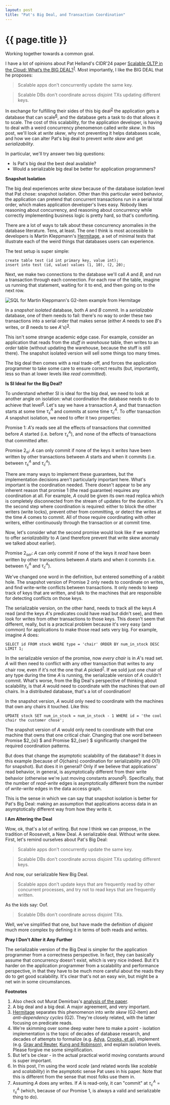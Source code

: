 ```yaml
---
layout: post
title: "Pat's Big Deal, and Transaction Coordination"
---
```


{{ page.title }}
================

<p class="meta">Working together towards a common goal.</p>

<script src="https://polyfill.io/v3/polyfill.min.js?features=es6"></script>
<script>
  MathJax = {
    tex: {inlineMath: [['$', '$'], ['\\(', '\\)']]}
  };
</script>
<script id="MathJax-script" async src="https://cdn.jsdelivr.net/npm/mathjax@3/es5/tex-mml-chtml.js"></script>

I have a lot of opinions about Pat Helland's CIDR'24 paper [Scalable OLTP in the Cloud: What’s the BIG DEAL?](https://www.cidrdb.org/cidr2024/papers/p63-helland.pdf)<sup>[1](#foot1)</sup>. Most importantly, I like the BIG DEAL that he proposes:

> Scalable apps don't concurrently update the same key.

> Scalable DBs don't coordinate across disjoint TXs updating different keys.

In exchange for fulfilling their sides of this big deal<sup>[2](#foot2)</sup> the application gets a database that can scale<sup>[6](#foot6)</sup>, and the database gets a task to do that allows it to scale. The cost of this scalability, for the application developer, is having to deal with a weird concurrency phenomenon called *write skew*. In this post, we'll look at *write skew*, why not preventing it helps databases scale, and how we can alter Pat's big deal to prevent *write skew* and get *serializability*.

In particular, we'll try answer two big questions:

* Is Pat's big deal the best deal available?
* Would a serializable big deal be better for application programmers?

**Snapshot Isolation**

The big deal experiences *write skew* because of the database isolation level that Pat chose: snapshot isolation. Other than this particular weird behavior, the application can pretend that concurrent transactions run in a serial total order, which makes application developer's lives easy. Nobody likes reasoning about concurrency, and reasoning about concurrency while correctly implementing business logic is pretty hard, so that's comforting.

There are a lot of ways to talk about these concurrency anomalies in the database literature. Tens, at least. The one I think is most accessible to developers is Martin Kleppmann's [Hermitage](https://github.com/ept/hermitage/tree/master), a set of minimal tests that illustrate each of the weird things that databases users can experience.

The test setup is super simple:

    create table test (id int primary key, value int);
    insert into test (id, value) values (1, 10), (2, 20);

Next, we make two connections to the database we'll call *A* and *B*, and run a transaction through each connection. For each row of the table, imagine us running that statement, waiting for it to end, and then going on to the next row.

![SQL for Martin Kleppmann's G2-item example from Hermitage](/blog/images/write_skew.png)

In a *snapshot isolated* database, both *A* and *B* commit. In a *serializable* database, one of them needs to fail: there's no way to order these two transactions into a serial order that makes sense (either *A* needs to see *B*'s writes, or *B* needs to see *A*'s)<sup>[3](#foot3)</sup>.

This isn't some strange academic edge case. For example, consider an application that reads from the *stuff in warehouse* table, then writes to an *order* table (without updating the warehouse, because the stuff is still there). The snapshot isolated version will sell some things too many times.

The big deal then comes with a real trade-off, and forces the application programmer to take some care to ensure correct results (but, importantly, less so than at lower levels like *read committed*).

**Is SI Ideal for the Big Deal?**

To understand whether SI is ideal for the big deal, we need to look at another angle on isolation: what coordination the database needs to do to achieve that level<sup>[4](#foot4)</sup>. Let's say we have a transaction *A*, and that transaction starts at some time $\tau^A_s$ and commits at some time $\tau^A_c$. To offer transaction *A* snapshot isolation, we need to offer it two properties:

Promise $1$: *A's* reads see all the effects of transactions that committed before *A* started (i.e. before $\tau^A_s$), and none of the effects of transactions that committed after.

Promise $2_{si}$: *A* can only commit if none of the keys it *writes* have been written by other transactions between *A* starts and when it commits (i.e. between $\tau^A_s$ and $\tau^A_c$).

There are many ways to implement these guarantees, but the implementation decisions aren't particularly important here. What's important is the coordination needed. There doesn't appear to be any inherent reason that promise 1 (the read guarantee) requires any coordination at all. For example, *A* could be given its own read replica which is completely disconnected from the stream of updates for the duration. It's the second step where coordination is required: either to block the other writers (write locks), prevent other from committing, or detect the writes at the time *A* comes to commit. All of those require coordinating with other writers, either continuously through the transaction or at commit time.

Now, let's consider what the second promise would look like if we wanted to offer *serializability* to *A* (and therefore prevent that write skew anomaly we talked about earlier).

Promise $2_{ser}$: *A* can only commit if none of the keys it *read* have been written by other transactions between *A* starts and when it commits (i.e. between $\tau^A_s$ and $\tau^A_c$).

We've changed one word in the definition, but entered something of a rabbit hole. The snapshot version of Promise 2 only needs to coordinate on writes, and find write-write conflicts between transactions. It only needs to keep track of keys that are written, and talk to the machines that are responsible for detecting conflicts on those keys.

The serializable version, on the other hand, needs to track all the keys *A* read (and the keys *A*'s predicates could have read but didn't see), and then look for writes from other transactions to those keys. This doesn't seem that different, really, but is a practical problem because it's very easy (and common) for applications to make those read sets very big. For example, imagine *A* does:

    SELECT id FROM stock WHERE type = 'chair' ORDER BY num_in_stock DESC LIMIT 1;

In the serializable version of the promise, now *every chair* is in *A*'s read set. *A* will then need to conflict with any other transaction that writes to any chair row, even if it's not the one that *A* picked<sup>[7](#foot7)</sup>. If we sold just one chair of any type during the time *A* is running, the serializable version of *A* couldn't commit. What's worse, from the Big Deal's perspective of thinking about scalability, is that *A* would need to coordinate with the machines that own *all* chairs. In a distributed database, that's a lot of coordination!

In the snapshot version, *A* would only need to coordinate with the machines that own any chairs it touched. Like this:

    UPDATE stock SET num_in_stock = num_in_stock - 1 WHERE id = 'the cool chair the customer chose';

The snapshot version of *A* would only need to coordinate with that one machine that owns that one critical chair. Changing that one word between Promise $2_{si} $ and Promise $2_{ser} $ significantly changed the required coordination patterns.

But does that change the asymptotic scalability of the database? It does in this example (because of $O(\textrm{chairs})$ coordination for serializability and $O(1)$ for snapshot). But does it in general? Only if we believe that applications' read behavior, in general, is asymptotically different from their write behavior (otherwise we're just moving constants around<sup>[5](#foot5)</sup>). Specifically, that the number of *read-write* edges is asymptotically different from the number of *write-write* edges in the data access graph.

This is the sense in which we can say that snapshot isolation is better for Pat's Big Deal: making an assumption that applications access data in an asymptotically different way from how they write it.

**I Am Altering the Deal**

Wow, ok, that's a lot of writing. But now I think we can propose, in the tradition of Roosevelt, a New Deal. A serializable deal. Without write skew. First, let's remind ourselves about Pat's Big Deal:

> Scalable apps don't concurrently update the same key.

> Scalable DBs don't coordinate across disjoint TXs updating different keys.

And now, our serializable New Big Deal.

> Scalable apps don't update keys that are frequently read by other concurrent processes, and try not to read keys that are frequently written.

As the kids say: Oof.

> Scalable DBs don't coordinate across disjoint TXs.

Well, we've simplified that one, but have made the definition of *disjoint* much more complex by defining it in terms of both reads and writes.

**Pray I Don't Alter it Any Further**

The serializable version of the Big Deal is simpler for the application programmer from a correctness perspective. In fact, they can basically assume that concurrency doesn't exist, which is very nice indeed. But it's harder on the application programmer from a scalability and performance perspective, in that they have to be much more careful about the reads they do to get good scalability. It's clear that's not an easy win, but might be a net win in some circumstances.

**Footnotes**

1. <a name="foot1"></a> Also check out Murat Demirbas's [analysis of the paper](http://muratbuffalo.blogspot.com/2024/01/scalable-oltp-in-cloud-whats-big-deal.html).
1. <a name="foot2"></a> A big deal and a big deal. A major agreement, and very important.
1. <a name="foot3"></a> [Hermitage](https://github.com/ept/hermitage/tree/master) separates this phenomenon into *write skew* (G2-item) and *anti-dependency cycles* (G2). They're closely related, with the latter focusing on predicate reads.
1. <a name="foot4"></a> We're skimming over some deep water here to make a point - isolation implementation is the topic of decades of database research, and decades of attempts to formalize (e.g. [Adya](https://pmg.csail.mit.edu/papers/adya-phd.pdf), [Crooks, et al](https://www.cs.cornell.edu/lorenzo/papers/Crooks17Seeing.pdf)), implement (e.g. [Gray and Reuter](https://www.amazon.com/Transaction-Processing-Concepts-Techniques-Management/dp/1558601902/), [Kung and Robinson](https://www.eecs.harvard.edu/~htk/publication/1981-tods-kung-robinson.pdf)), and explain isolation levels. Please forgive me some simplification.
1. <a name="foot5"></a> But let's be clear - in the actual practical world moving constants around is super important.
1. <a name="foot6"></a> In this post, I'm using the word *scale* (and related words like *scalable* and *scalability*) in the asymptotic sense Pat uses in his paper. Note that this is different from the sense that most folks use them in.
1. <a name="foot7"></a> Assuming *A* does any writes. If *A* is read-only, it can "commit" at $\tau^A_c = \tau^A_s$ (which, because of our Promise 1, is always a valid and serializable thing to do).